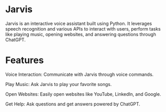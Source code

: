 # Jarvis

Jarvis is an interactive voice assistant built using Python. It leverages speech recognition and various APIs to interact with users, perform tasks like playing music, opening websites, and answering questions through ChatGPT.

# Features

Voice Interaction: Communicate with Jarvis through voice commands.

Play Music: Ask Jarvis to play your favorite songs.

Open Websites: Easily open websites like YouTube, LinkedIn, and Google.

Get Help: Ask questions and get answers powered by ChatGPT.
